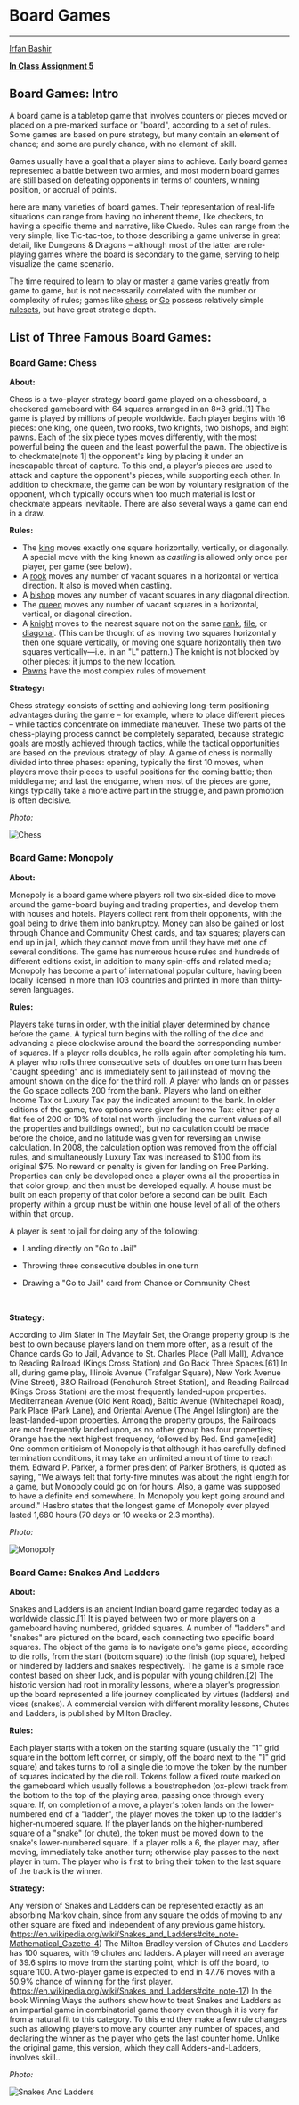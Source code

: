 <h1> Board Games </h1>

<hr />

<u>Irfan Bashir</u>

**<u>In Class Assignment 5</u>**

<h2> Board Games: Intro </h2>

A board game is a tabletop game that involves counters or pieces moved or placed on a pre-marked surface or "board", according to a set of rules. Some games are based on pure strategy, but many contain an element of chance; and some are purely chance, with no element of skill.

Games usually have a goal that a player aims to achieve. Early board games represented a battle between two armies, and most modern board games are still based on defeating opponents in terms of counters, winning position, or accrual of points.

here are many varieties of board games. Their representation of real-life situations can range from having no inherent theme, like checkers, to having a specific theme and narrative, like Cluedo. Rules can range from the very simple, like Tic-tac-toe, to those describing a game universe in great detail, like Dungeons & Dragons – although most of the latter are role-playing games where the board is secondary to the game, serving to help visualize the game scenario.

The time required to learn to play or master a game varies greatly from game to game, but is not necessarily correlated with the number or complexity of rules; games like [chess](https://en.wikipedia.org/wiki/Chess) or [Go](https://en.wikipedia.org/wiki/Go_(board_game)) possess relatively simple [rulesets](https://en.wikipedia.org/wiki/Glossary_of_board_games#ruleset), but have great strategic depth.


<h2> List of Three Famous Board Games: </h2>

<h3> Board Game: Chess </h3>

**About:**

Chess is a two-player strategy board game played on a chessboard, a checkered gameboard with 64 squares arranged in an 8×8 grid.[1] The game is played by millions of people worldwide. Each player begins with 16 pieces: one king, one queen, two rooks, two knights, two bishops, and eight pawns. Each of the six piece types moves differently, with the most powerful being the queen and the least powerful the pawn. The objective is to checkmate[note 1] the opponent's king by placing it under an inescapable threat of capture. To this end, a player's pieces are used to attack and capture the opponent's pieces, while supporting each other. In addition to checkmate, the game can be won by voluntary resignation of the opponent, which typically occurs when too much material is lost or checkmate appears inevitable. There are also several ways a game can end in a draw.



**Rules:**

- The [king](https://en.wikipedia.org/wiki/King_(chess)) moves exactly one square horizontally, vertically, or diagonally. A special move with the king known as *castling* is allowed only once per player, per game (see below).
- A [rook](https://en.wikipedia.org/wiki/Rook_(chess)) moves any number of vacant squares in a horizontal or vertical direction. It also is moved when castling.
- A [bishop](https://en.wikipedia.org/wiki/Bishop_(chess)) moves any number of vacant squares in any diagonal direction.
- The [queen](https://en.wikipedia.org/wiki/Queen_(chess)) moves any number of vacant squares in a horizontal, vertical, or diagonal direction.
- A [knight](https://en.wikipedia.org/wiki/Knight_(chess)) moves to the nearest square not on the same [rank](https://en.wikipedia.org/wiki/Glossary_of_chess#rank), [file](https://en.wikipedia.org/wiki/Glossary_of_chess#file), or [diagonal](https://en.wikipedia.org/wiki/Glossary_of_chess#diagonal). (This can be thought of as moving two squares horizontally then one square vertically, or moving one square horizontally then two squares vertically—i.e. in an "L" pattern.) The knight is not blocked by other pieces: it jumps to the new location.
- [Pawns](https://en.wikipedia.org/wiki/Pawn_(chess)) have the most complex rules of movement



**Strategy:**

Chess strategy consists of setting and achieving long-term positioning advantages during the game – for example, where to place different pieces – while tactics concentrate on immediate maneuver. These two parts of the chess-playing process cannot be completely separated, because strategic goals are mostly achieved through tactics, while the tactical opportunities are based on the previous strategy of play. A game of chess is normally divided into three phases: opening, typically the first 10 moves, when players move their pieces to useful positions for the coming battle; then middlegame; and last the endgame, when most of the pieces are gone, kings typically take a more active part in the struggle, and pawn promotion is often decisive.



*Photo:*

![Chess](media/chess.png)



<h3> Board Game: Monopoly </h3>

**About:**

Monopoly is a board game where players roll two six-sided dice to move around the game-board buying and trading properties, and develop them with houses and hotels. Players collect rent from their opponents, with the goal being to drive them into bankruptcy. Money can also be gained or lost through Chance and Community Chest cards, and tax squares; players can end up in jail, which they cannot move from until they have met one of several conditions. The game has numerous house rules and hundreds of different editions exist, in addition to many spin-offs and related media; Monopoly has become a part of international popular culture, having been locally licensed in more than 103 countries and printed in more than thirty-seven languages.



**Rules:**

Players take turns in order, with the initial player determined by chance before the game. A typical turn begins with the rolling of the dice and advancing a piece clockwise around the board the corresponding number of squares. If a player rolls doubles, he rolls again after completing his turn. A player who rolls three consecutive sets of doubles on one turn has been "caught speeding" and is immediately sent to jail instead of moving the amount shown on the dice for the third roll. A player who lands on or passes the Go space collects 200 from the bank. Players who land on either Income Tax or Luxury Tax pay the indicated amount to the bank. In older editions of the game, two options were given for Income Tax: either pay a flat fee of 200 or 10% of total net worth (including the current values of all the properties and buildings owned), but no calculation could be made before the choice, and no latitude was given for reversing an unwise calculation. In 2008, the calculation option was removed from the official rules, and simultaneously Luxury Tax was increased to $100 from its original $75. No reward or penalty is given for landing on Free Parking. Properties can only be developed once a player owns all the properties in that color group, and then must be developed equally. A house must be built on each property of that color before a second can be built. Each property within a group must be within one house level of all of the others within that group.

A player is sent to jail for doing any of the following:

- Landing directly on "Go to Jail"

- Throwing three consecutive doubles in one turn

- Drawing a "Go to Jail" card from Chance or Community Chest

  ​

**Strategy:**

According to Jim Slater in The Mayfair Set, the Orange property group is the best to own because players land on them more often, as a result of the Chance cards Go to Jail, Advance to St. Charles Place (Pall Mall), Advance to Reading Railroad (Kings Cross Station) and Go Back Three Spaces.[61] In all, during game play, Illinois Avenue (Trafalgar Square), New York Avenue (Vine Street), B&O Railroad (Fenchurch Street Station), and Reading Railroad (Kings Cross Station) are the most frequently landed-upon properties. Mediterranean Avenue (Old Kent Road), Baltic Avenue (Whitechapel Road), Park Place (Park Lane), and Oriental Avenue (The Angel Islington) are the least-landed-upon properties. Among the property groups, the Railroads are most frequently landed upon, as no other group has four properties; Orange has the next highest frequency, followed by Red. End game[edit] One common criticism of Monopoly is that although it has carefully defined termination conditions, it may take an unlimited amount of time to reach them. Edward P. Parker, a former president of Parker Brothers, is quoted as saying, "We always felt that forty-five minutes was about the right length for a game, but Monopoly could go on for hours. Also, a game was supposed to have a definite end somewhere. In Monopoly you kept going around and around." Hasbro states that the longest game of Monopoly ever played lasted 1,680 hours (70 days or 10 weeks or 2.3 months).

*Photo:*

![Monopoly](media/monopoly.png)



<h3> Board Game: Snakes And Ladders </h3>

**About:**

Snakes and Ladders is an ancient Indian board game regarded today as a worldwide classic.[1] It is played between two or more players on a gameboard having numbered, gridded squares. A number of "ladders" and "snakes" are pictured on the board, each connecting two specific board squares. The object of the game is to navigate one's game piece, according to die rolls, from the start (bottom square) to the finish (top square), helped or hindered by ladders and snakes respectively. The game is a simple race contest based on sheer luck, and is popular with young children.[2] The historic version had root in morality lessons, where a player's progression up the board represented a life journey complicated by virtues (ladders) and vices (snakes). A commercial version with different morality lessons, Chutes and Ladders, is published by Milton Bradley.



**Rules:**

Each player starts with a token on the starting square (usually the "1" grid square in the bottom left corner, or simply, off the board next to the "1" grid square) and takes turns to roll a single die to move the token by the number of squares indicated by the die roll. Tokens follow a fixed route marked on the gameboard which usually follows a boustrophedon (ox-plow) track from the bottom to the top of the playing area, passing once through every square. If, on completion of a move, a player's token lands on the lower-numbered end of a "ladder", the player moves the token up to the ladder's higher-numbered square. If the player lands on the higher-numbered square of a "snake" (or chute), the token must be moved down to the snake's lower-numbered square. If a player rolls a 6, the player may, after moving, immediately take another turn; otherwise play passes to the next player in turn. The player who is first to bring their token to the last square of the track is the winner.



**Strategy:**

Any version of Snakes and Ladders can be represented exactly as an absorbing Markov chain, since from any square the odds of moving to any other square are fixed and independent of any previous game history.(https://en.wikipedia.org/wiki/Snakes_and_Ladders#cite_note-Mathematical_Gazette-4) The Milton Bradley version of Chutes and Ladders has 100 squares, with 19 chutes and ladders. A player will need an average of 39.6 spins to move from the starting point, which is off the board, to square 100. A two-player game is expected to end in 47.76 moves with a 50.9% chance of winning for the first player.(https://en.wikipedia.org/wiki/Snakes_and_Ladders#cite_note-17) In the book Winning Ways the authors show how to treat Snakes and Ladders as an impartial game in combinatorial game theory even though it is very far from a natural fit to this category. To this end they make a few rule changes such as allowing players to move any counter any number of spaces, and declaring the winner as the player who gets the last counter home. Unlike the original game, this version, which they call Adders-and-Ladders, involves skill..

*Photo:*

![Snakes And Ladders](media/snakes.png)

